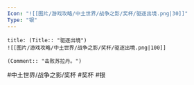 ```yaml
---
Icon: "![[图片/游戏攻略/中土世界/战争之影/奖杯/驱逐出境.png|30]]"
Type: "银"
---
```

```ad-common-silver-trophy
title: (Title:: "驱逐出境")
![[图片/游戏攻略/中土世界/战争之影/奖杯/驱逐出境.png|100]]

(Comment:: "击败苏拉丹。")
```

#中土世界/战争之影/奖杯 #奖杯 #银

